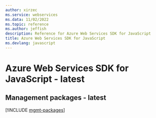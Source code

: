 ```yaml
---
author: xirzec
ms.service: webservices
ms.data: 11/02/2022
ms.topic: reference
ms.author: jeffish
description: Reference for Azure Web Services SDK for JavaScript
title: Azure Web Services SDK for JavaScript
ms.devlang: javascript
---
```

# Azure Web Services SDK for JavaScript - latest

## Management packages - latest
[!INCLUDE [mgmt-packages](web-services-mgmt-index.md)]